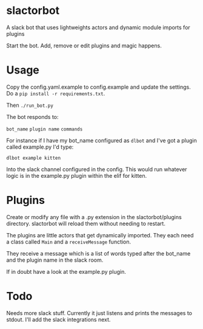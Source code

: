 # slactorbot

A slack bot that uses lightweights actors and dynamic module imports for plugins

Start the bot. Add, remove or edit plugins and magic happens.

# Usage

Copy the config.yaml.example to config.example and update the settings. Do a `pip install -r requirements.txt`.

Then `./run_bot.py`

The bot responds to:

`bot_name` `plugin name` `commands`

For instance if I have my bot_name configured as `dlbot` and I've got a plugin called example.py I'd type:

`dlbot example kitten`

Into the slack channel configured in the config. This would run whatever logic is in the example.py plugin
within the elif for kitten.

# Plugins

Create or modify any file with a .py extension in the slactorbot/plugins directory. slactorbot will reload
them without needing to restart.

The plugins are little actors that get dynamically imported. They each need a class called `Main` and
a `receiveMessage` function.

They receive a message which is a list of words typed after the bot_name and the plugin name in the slack room.

If in doubt have a look at the example.py plugin.

# Todo

Needs more slack stuff. Currently it just listens and prints the messages to stdout. I'll add the slack
integrations next.